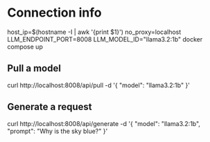 # Connection info
host_ip=$(hostname -I | awk '{print $1}') no_proxy=localhost LLM_ENDPOINT_PORT=8008 LLM_MODEL_ID="llama3.2:1b" docker compose up


## Pull a model
curl http://localhost:8008/api/pull -d '{
  "model": "llama3.2:1b"
}'

## Generate a request
curl http://localhost:8008/api/generate -d '{
  "model": "llama3.2:1b",
  "prompt": "Why is the sky blue?"
}'